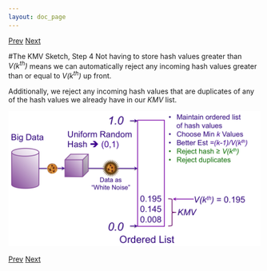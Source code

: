 ```yaml
---
layout: doc_page
---
```

[Prev](/docs/KMVsketch3.html)
[Next](/docs/KMVsketch5.html)

#The KMV Sketch, Step 4
Not having to store hash values greater than <i>V(k<sup>th</sup>)</i> means we can automatically reject any incoming hash values greater than or equal to  <i>V(k<sup>th</sup>)</i> up front.

Additionally, we reject any incoming hash values that are duplicates of any of the hash values we already have in our <i>KMV</i> list.

<img class="ds-img" src="/docs/img/KMV4.png" alt="KMV4" />

[Prev](/docs/KMVsketch3.html)
[Next](/docs/KMVsketch5.html)

